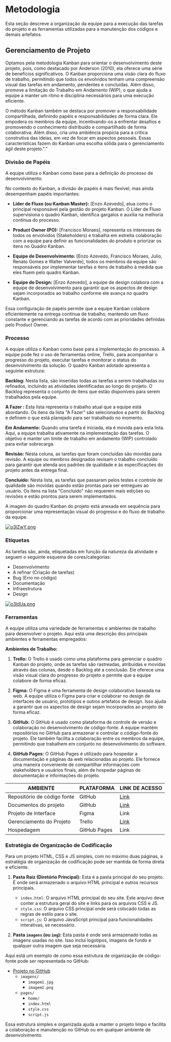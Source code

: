 

# Metodologia

Esta seção descreve a organização da equipe para a execução das tarefas do projeto e as ferramentas utilizadas para a manutenção dos códigos e demais artefatos.


## Gerenciamento de Projeto

Optamos pela metodologia Kanban para orientar o desenvolvimento deste projeto, pois, como destacado por Anderson (2010), ela oferece uma série de benefícios significativos. O Kanban proporciona uma visão clara do fluxo de trabalho, permitindo que todos os envolvidos tenham uma compreensão visual das tarefas em andamento, pendentes e concluídas. Além disso, promove a limitação do Trabalho em Andamento (WIP), o que ajuda a equipe a manter um ritmo e disciplina necessários para uma execução eficiente.

O método Kanban também se destaca por promover a responsabilidade compartilhada, definindo papéis e responsabilidades de forma clara. Ele empodera os membros da equipe, incentivando-os a enfrentar desafios e promovendo o conhecimento distribuído e compartilhado de forma colaborativa. Além disso, cria uma ambiência propícia para a crítica construtiva das ideias, em vez de focar em aspectos pessoais. Essas características fazem do Kanban uma escolha sólida para o gerenciamento ágil deste projeto.".”

### Divisão de Papéis


A equipe utiliza o Kanban como base para a definição do processo de desenvolvimento.

No contexto do Kanban, a divisão de papéis é mais flexível, mas ainda desempenham papéis importantes:

-   **Líder de Fluxo (ou Kanban Master):** [Enzo Azevedo], atua como o principal responsável pela gestão do projeto Kanban. O Líder de Fluxo supervisiona o quadro Kanban, identifica gargalos e auxilia na melhoria contínua do processo.
    
-   **Product Owner (PO):** [Francisco Moraes], representa os interesses de todos os envolvidos (Stakeholders) e trabalha em estreita colaboração com a equipe para definir as funcionalidades do produto e priorizar os itens no Quadro Kanban.
    
-   **Equipe de Desenvolvimento:** [Enzo Azevedo, Francisco Moraes, Julio, Renato Gomes e Walter Valverde], todos os membros da equipe são responsáveis por implementar tarefas e itens de trabalho à medida que eles fluem pelo quadro Kanban.
    
-   **Equipe de Design:** [Enzo Azevedo], a equipe de design colabora com a equipe de desenvolvimento para garantir que os aspectos de design sejam incorporados ao trabalho conforme ele avança no quadro Kanban.
    

Essa configuração de papéis permite que a equipe Kanban colabore eficientemente na entrega contínua de trabalho, mantendo um fluxo constante e gerenciando as tarefas de acordo com as prioridades definidas pelo Product Owner.


### Processo


A equipe utiliza o Kanban como base para a implementação do processo. A equipe pode fez o uso de ferramentas online, Trello, para acompanhar o progresso do projeto, executar tarefas e monitorar o status do desenvolvimento da solução. O quadro Kanban adotado apresenta a seguinte estrutura:

**Backlog:** Nesta lista, são inseridas todas as tarefas a serem trabalhadas ou refinados, incluindo as atividades identificadas ao longo do projeto. O Backlog representa o conjunto de itens que estão disponíveis para serem trabalhados pela equipe.

**A Fazer :** Esta lista representa o trabalho atual que a equipe está abordando. Os itens da lista "A Fazer" são selecionados a partir do Backlog e definem o que está planejado para ser trabalhado no momento.

**Em Andamento:** Quando uma tarefa é iniciada, ela é movida para esta lista. Aqui, a equipe trabalha ativamente na implementação das tarefas. O objetivo é manter um limite de trabalho em andamento (WIP) controlado para evitar sobrecarga.

**Revisão:** Nesta coluna, as tarefas que foram concluídas são movidas para revisão. A equipe ou membros designados revisam o trabalho concluído para garantir que atenda aos padrões de qualidade e às especificações do projeto antes da entrega final.

**Concluído:** Nesta lista, as tarefas que passaram pelos testes e controle de qualidade são movidas quando estão prontas para ser entregues ao usuário. Os itens na lista "Concluído" não requerem mais edições ou revisões e estão prontos para serem implementados.

A imagem do quadro Kanban do projeto está anexada em sequência  para proporcionar uma representação visual do progresso e do fluxo de trabalho da equipe.


[![o3lZwY.png](https://a.imagem.app/o3lZwY.png)](https://imagem.app/image/o3lZwY)

### Etiquetas
<p>As tarefas são, ainda, etiquetadas em função da natureza da atividade e seguem o seguinte esquema de cores/categorias:</p>

<ul>
  <li>Desenvolvimento</li>
  <li>A refinar (Criação de tarefas)</li>
  <li>Bug (Erro no código)</li>
  <li>Documentação </li>
  <li>Infraestrutura</li>
    <li>Design</li>
</ul>

[![o3ldUa.png](https://a.imagem.app/o3ldUa.png)](https://imagem.app/image/o3ldUa)
  
### Ferramentas


A equipe utiliza uma variedade de ferramentas e ambientes de trabalho para desenvolver o projeto. Aqui está uma descrição dos principais ambientes e ferramentas empregados:

**Ambientes de Trabalho:**

1.  **Trello:** O Trello é usado como uma plataforma para gerenciar o quadro Kanban do projeto, onde as tarefas são rastreadas, atribuídas e movidas através das colunas, desde o Backlog até a conclusão. Ele oferece uma visão visual clara do progresso do projeto e permite que a equipe colabore de forma eficaz.
    
2.  **Figma:** O Figma é uma ferramenta de design colaborativo baseada na web. A equipe utiliza o Figma para criar e colaborar no design de interfaces de usuário, protótipos e outros artefatos de design. Isso ajuda a garantir que os aspectos de design sejam incorporados ao projeto de forma eficaz.
    
3.  **GitHub:** O GitHub é usado como plataforma de controle de versão e colaboração no desenvolvimento de código-fonte. A equipe mantém repositórios no GitHub para armazenar e controlar o código-fonte do projeto. Ele também facilita a colaboração entre os membros da equipe, permitindo que trabalhem em conjunto no desenvolvimento do software.
    
4.  **GitHub Pages:** O GitHub Pages é utilizado para hospedar a documentação e páginas da web relacionadas ao projeto. Ele fornece uma maneira conveniente de compartilhar informações com stakeholders e usuários finais, além de hospedar páginas de documentação e informações do projeto.



| AMBIENTE                            | PLATAFORMA                         | LINK DE ACESSO                         |
|-------------------------------------|------------------------------------|----------------------------------------|
| Repositório de código fonte         | GitHub                             |[Link](https://github.com/ICEI-PUC-Minas-PMV-ADS/pmv-ads-2023-2-e1-proj-web-t13-pmv-ads-2023-2-e1-proj-job)                          |
| Documentos do projeto               | GitHub                             |[Link](https://github.com/ICEI-PUC-Minas-PMV-ADS/pmv-ads-2023-2-e1-proj-web-t13-pmv-ads-2023-2-e1-proj-job/tree/main/documentos)                      |
| Projeto de Interface                | Figma                              |Link                          |
| Gerenciamento do Projeto            | Trello                    |[Link](https://trello.com/invite/b/JPVxcAx5/ATTI95ba4b5c4e14cf684fd1e2fdaf60de8aCFCE6B0D/jobplus)                             |
| Hospedagem                          | GitHub Pages                       |Link                          |


### Estratégia de Organização de Codificação 

Para um projeto HTML, CSS e JS simples, com no máximo duas páginas, a estratégia de organização de codificação pode ser mantida de forma direta e eficiente. 

1. **Pasta Raiz (Diretório Principal):** Esta é a pasta principal do seu projeto. É onde será armazenado o arquivo HTML principal e outros recursos principais.

    - `index.html`: O arquivo HTML principal do seu site. Este arquivo deve conter a estrutura geral do site e links para os arquivos CSS e JS.
    - `style.css`: O arquivo CSS principal onde será colocado todas as regras de estilo para o site.
    - `script.js`: O arquivo JavaScript principal para funcionalidades interativas, se necessário.

2. **Pasta `imagens` (ou `img`):** Esta pasta é onde será armazenado todas as imagens usadas no site. Isso inclui logotipos, imagens de fundo e qualquer outra imagem que seja necessária.


Aqui está um exemplo de como essa estrutura de organização de código-fonte pode ser representada no GitHub:

- [Projeto no GitHub](https://github.com/ICEI-PUC-Minas-PMV-ADS/pmv-ads-2023-2-e1-proj-web-t13-pmv-ads-2023-2-e1-proj-job/tree/main/codigo-fonte)
  - `imagens/`
    - `imagem1.jpg`
    - `imagem2.png`
   - `pages/`
	   - `home/`
	   - `index.html`
	  - `style.css`
	  - `script.js`

Essa estrutura simples e organizada ajuda a manter o projeto limpo e facilita a colaboração e manutenção no GitHub ou em qualquer ambiente de desenvolvimento.

